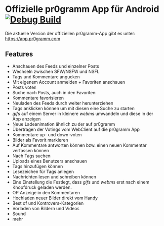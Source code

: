 # Offizielle pr0gramm App für Android [![Debug Build](https://github.com/pr0gramm-com/pr0gramm-app/actions/workflows/CI.yml/badge.svg)](https://github.com/mopsalarm/Pr0/actions/workflows/CI.yml)

Die aktuelle Version der offiziellen pr0gramm-App gibt es unter: https://app.pr0gramm.com

## Features
* Anschauen des Feeds und einzelner Posts
* Wechseln zwischen SFW/NSFW und NSFL
* Tags und Kommentare angucken
* Mit eigenem Account anmelden + Favoriten anschauen
* Posts voten
* Suche nach Posts, auch in den Favoriten
* Kommentare favorisieren
* Neuladen des Feeds durch weiter herunterziehen
* Tags anklicken können um mit diesen eine Suche zu starten
* *gif*s auf einem Server in kleinere *webm*s umwandeln und diese in der App anzeigen
* Neue Ladeanimation ähnlich zu der auf pr0gramm
* Übertragen der Votings vom WebClient auf die pr0gramm App
* Kommentare up- und down-voten
* Bilder als Favorit markieren
* Auf Kommentare antworten können bzw. einen neuen Kommentar verfassen können
* Nach Tags suchen
* Uploads eines Benutzers anschauen
* Tags hinzufügen können
* Lesezeichen für Tags anlegen
* Nachrichten lesen und schreiben können
* Eine Einstellung die Festlegt, dass *gif*s und *webm*s erst nach einem Knopfdruck geladen werden.
* OP Anzeige in den Kommentaren
* Hochladen neuer Bilder direkt vom Handy
* Best of und Kontrovers-Kategorien
* Vorladen von Bildern und Videos
* Sound
* mehr
